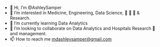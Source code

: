 - 👋 Hi, I’m @AshleySamper
- 👀 I’m interested in Medicine, Engineering, Data Science, 🧪 🧬 🔬 & Research. 
- 🌱 I’m currently learning Data Analytics
- 💞️ I’m looking to collaborate on Data Analytics and Hospitals Research 🔬 and management. 
- 📫 How to reach me mdashleysamper@gmail.com

<!---
AshleySamper/AshleySamper is a ✨ special ✨ repository because its `README.md` (this file) appears on your GitHub profile.
You can click the Preview link to take a look at your changes.
--->
